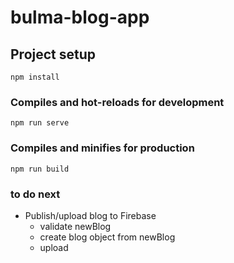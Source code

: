 # bulma-blog-app

## Project setup
```
npm install
```

### Compiles and hot-reloads for development
```
npm run serve
```

### Compiles and minifies for production
```
npm run build
```

### to do next

* Publish/upload blog to Firebase
  * validate newBlog
  * create blog object from newBlog
  * upload